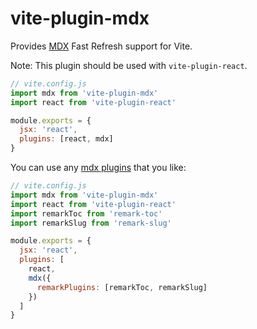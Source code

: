 # vite-plugin-mdx

Provides [MDX](https://mdxjs.com/) Fast Refresh support for Vite.

Note: This plugin should be used with `vite-plugin-react`.

```js
// vite.config.js
import mdx from 'vite-plugin-mdx'
import react from 'vite-plugin-react'

module.exports = {
  jsx: 'react',
  plugins: [react, mdx]
}
```

You can use any [mdx plugins](https://mdxjs.com/advanced/plugins) that you like:

```js
// vite.config.js
import mdx from 'vite-plugin-mdx'
import react from 'vite-plugin-react'
import remarkToc from 'remark-toc'
import remarkSlug from 'remark-slug'

module.exports = {
  jsx: 'react',
  plugins: [
    react,
    mdx({
      remarkPlugins: [remarkToc, remarkSlug]
    })
  ]
}
```
